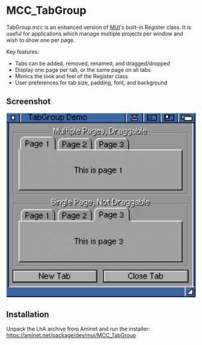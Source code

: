 # MCC_TabGroup

TabGroup.mcc is an enhanced version of [MUI](https://en.wikipedia.org/wiki/Magic_User_Interface)'s built-in Register class.
It is useful for applications which manage multiple projects per window
and wish to show one per page.

Key features:

- Tabs can be added, removed, renamed, and dragged/dropped
- Display one page per tab, or the same page on all tabs
- Mimics the look and feel of the Register class
- User preferences for tab size, padding, font, and background

## Screenshot

![](Screenshot.png)

## Installation

Unpack the LhA archive from Aminet and run the installer:
https://aminet.net/package/dev/mui/MCC_TabGroup
